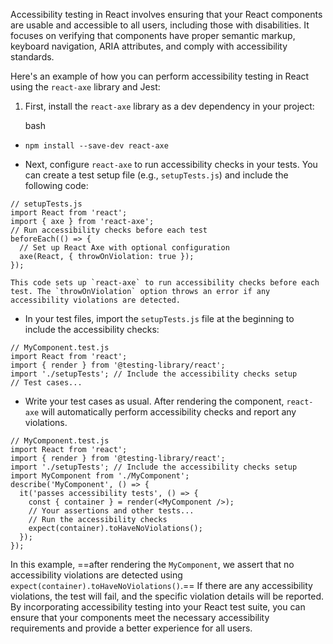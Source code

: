 Accessibility testing in React involves ensuring that your React components are usable and accessible to all users, including those with disabilities. It focuses on verifying that components have proper semantic markup, keyboard navigation, ARIA attributes, and comply with accessibility standards.

Here's an example of how you can perform accessibility testing in React using the `react-axe` library and Jest:

1. First, install the `react-axe` library as a dev dependency in your project:
    
    bash
    
- `npm install --save-dev react-axe`
    
- Next, configure `react-axe` to run accessibility checks in your tests. You can create a test setup file (e.g., `setupTests.js`) and include the following code:
    
```
// setupTests.js
import React from 'react';
import { axe } from 'react-axe';
// Run accessibility checks before each test
beforeEach(() => {
  // Set up React Axe with optional configuration
  axe(React, { throwOnViolation: true });
});
```
    
    This code sets up `react-axe` to run accessibility checks before each test. The `throwOnViolation` option throws an error if any accessibility violations are detected.
    
- In your test files, import the `setupTests.js` file at the beginning to include the accessibility checks:
```
// MyComponent.test.js
import React from 'react';
import { render } from '@testing-library/react';
import './setupTests'; // Include the accessibility checks setup
// Test cases...
```
- Write your test cases as usual. After rendering the component, `react-axe` will automatically perform accessibility checks and report any violations.
    
```
// MyComponent.test.js
import React from 'react';
import { render } from '@testing-library/react';
import './setupTests'; // Include the accessibility checks setup
import MyComponent from './MyComponent';
describe('MyComponent', () => {
  it('passes accessibility tests', () => {
    const { container } = render(<MyComponent />);
    // Your assertions and other tests...
    // Run the accessibility checks
    expect(container).toHaveNoViolations();
  });
});
```

In this example, ==after rendering the `MyComponent`, we assert that no accessibility violations are detected using `expect(container).toHaveNoViolations()`.==
If there are any accessibility violations, the test will fail, and the specific violation details will be reported.
By incorporating accessibility testing into your React test suite, you can ensure that your components meet the necessary accessibility requirements and provide a better experience for all users.